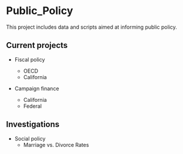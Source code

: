 
# Public_Policy

This project includes data and scripts aimed at informing public policy.

## Current projects

* Fiscal policy
	+ OECD
	+ California

* Campaign finance
	+ California
	+ Federal

## Investigations

* Social policy
	+ Marriage vs. Divorce Rates